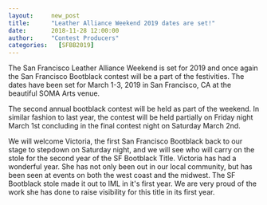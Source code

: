 ```yaml
---
layout:     new_post
title:      "Leather Alliance Weekend 2019 dates are set!"
date:       2018-11-28 12:00:00
author:     "Contest Producers"
categories:   [SFBB2019]
---
```


The San Francisco Leather Alliance Weekend is set for 2019 and once again the San Francisco Bootblack contest will be a part of the festivities. The dates have been set for March 1-3, 2019 in San Francisco, CA at the beautiful SOMA Arts venue.

The second annual bootblack contest will be held as part of the weekend. In similar fashion to last year, the contest will be held partially on Friday night March 1st concluding in the final contest night on Saturday March 2nd.

We will welcome Victoria, the first San Francisco Bootblack back to our stage to stepdown on Saturday night, and we will see who will carry on the stole for the second year of the SF Bootblack Title. Victoria has had a wonderful year. She has not only been out in our local community, but has been seen at events on both the west coast and the midwest. The SF Bootblack stole made it out to IML in it's first year. We are very proud of the work she has done to raise visibility for this title in its first year.  
